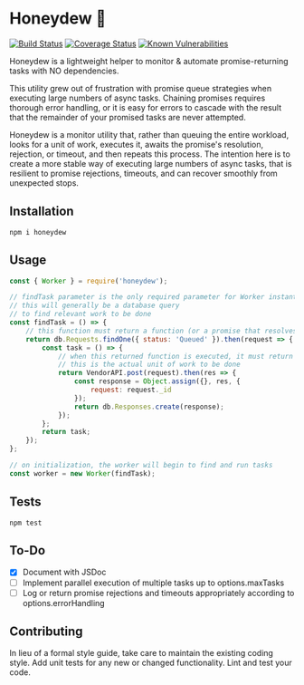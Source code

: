 # Honeydew 🍈

[![Build Status](https://travis-ci.org/danielbackus/honeydew.svg?branch=master)](https://travis-ci.org/danielbackus/honeydew) [![Coverage Status](https://coveralls.io/repos/github/danielbackus/honeydew/badge.svg?branch=master)](https://coveralls.io/github/danielbackus/honeydew?branch=master) [![Known Vulnerabilities](https://snyk.io/test/github/danielbackus/honeydew/badge.svg?targetFile=package.json)](https://snyk.io/test/github/danielbackus/honeydew?targetFile=package.json)

Honeydew is a lightweight helper to monitor & automate promise-returning tasks with NO dependencies.

This utility grew out of frustration with promise queue strategies when executing large numbers of async tasks. Chaining promises requires thorough error handling, or it is easy for errors to cascade with the result that the remainder of your promised tasks are never attempted.

Honeydew is a monitor utility that, rather than queuing the entire workload, looks for a unit of work, executes it, awaits the promise's resolution, rejection, or timeout, and then repeats this process. The intention here is to create a more stable way of executing large numbers of async tasks, that is resilient to promise rejections, timeouts, and can recover smoothly from unexpected stops.

## Installation

`npm i honeydew`

## Usage

```js
const { Worker } = require('honeydew');

// findTask parameter is the only required parameter for Worker instantiation
// this will generally be a database query
// to find relevant work to be done
const findTask = () => {
    // this function must return a function (or a promise that resolves to a function)
    return db.Requests.findOne({ status: 'Queued' }).then(request => {
        const task = () => {
            // when this returned function is executed, it must return a promise
            // this is the actual unit of work to be done
            return VendorAPI.post(request).then(res => {
                const response = Object.assign({}, res, {
                    request: request._id
                });
                return db.Responses.create(response);
            });
        };
        return task;
    });
};

// on initialization, the worker will begin to find and run tasks
const worker = new Worker(findTask);
```

## Tests

`npm test`

## To-Do

* [x] Document with JSDoc
* [ ] Implement parallel execution of multiple tasks up to options.maxTasks
* [ ] Log or return promise rejections and timeouts appropriately according to options.errorHandling

## Contributing

In lieu of a formal style guide, take care to maintain the existing coding style. Add unit tests for any new or changed functionality. Lint and test your code.
